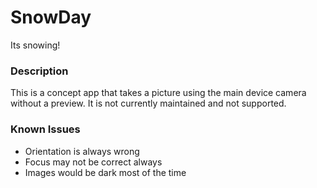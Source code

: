 # SnowDay
Its snowing!

### Description
This is a concept app that takes a picture using the main device camera without a preview.
It is not currently maintained and not supported.

### Known Issues
 - Orientation is always wrong
 - Focus may not be correct always
 - Images would be dark most of the time
